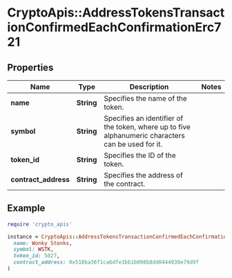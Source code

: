 # CryptoApis::AddressTokensTransactionConfirmedEachConfirmationErc721

## Properties

| Name | Type | Description | Notes |
| ---- | ---- | ----------- | ----- |
| **name** | **String** | Specifies the name of the token. |  |
| **symbol** | **String** | Specifies an identifier of the token, where up to five alphanumeric characters can be used for it. |  |
| **token_id** | **String** | Specifies the ID of the token. |  |
| **contract_address** | **String** | Specifies the address of the contract. |  |

## Example

```ruby
require 'crypto_apis'

instance = CryptoApis::AddressTokensTransactionConfirmedEachConfirmationErc721.new(
  name: Wonky Stonks,
  symbol: WSTK,
  token_id: 5027,
  contract_address: 0x518ba36f1ca6dfe3bb1b098b8dd0444030e79d9f
)
```

